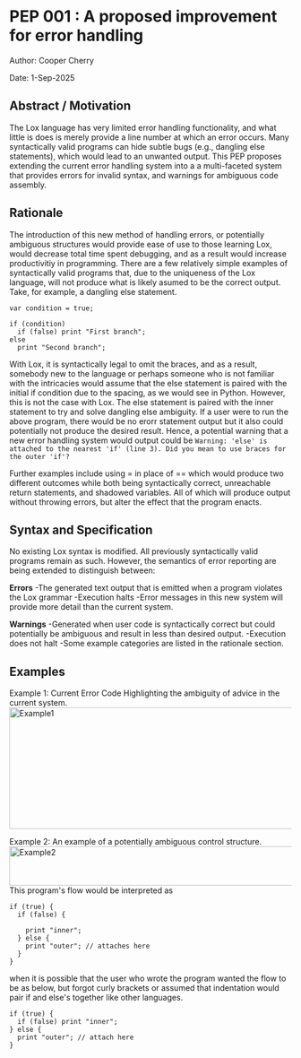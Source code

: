 # PEP 001 : A proposed improvement for error handling
Author: Cooper Cherry

Date: 1-Sep-2025

## Abstract / Motivation
The Lox language has very limited error handling functionality, and what little is does is merely provide a line number at which an error occurs.
Many syntactically valid programs can hide subtle bugs (e.g., dangling else statements), which would lead to an unwanted output. This PEP proposes
extending the current error handling system into a a multi-faceted system that provides errors for invalid syntax, and warnings for ambiguous code assembly.

## Rationale
The introduction of this new method of handling errors, or potentially ambiguous structures would provide ease of use to those learning Lox, 
would decrease total time spent debugging, and as a result would increase productivitiy in programming.
There are a few relatively simple examples of syntactically valid programs that, due to the uniqueness of the Lox language,
will not produce what is likely asumed to be the correct output. Take, for example, a dangling else statement. 

```
var condition = true;

if (condition)
  if (false) print "First branch";
else
  print "Second branch";
```
With Lox, it is syntactically legal to omit the braces, and as a result, somebody new to the language or perhaps someone who is not familiar with the intricacies
would assume that the else statement is paired with the initial if condition due to the spacing, as we would see in Python.
However, this is not the case with Lox. The else statement is paired with the inner statement to try and solve dangling else ambiguity. 
If a user were to run the above program, there would be no erorr statement output but it also could potentially not produce the desired result. Hence, 
a potential warning that a new error handling system would output could be ```Warning: 'else' is attached to the nearest 'if' (line 3). Did you mean to use braces for the outer 'if'? ```

Further examples include using = in place of == which would produce two different outcomes while both being syntactically correct, unreachable return statements, and shadowed variables.
All of which will produce output without throwing errors, but alter the effect that the program enacts. 

## Syntax and Specification
No existing Lox syntax is modified. All previously syntactically valid programs remain as such. However, the semantics of error reporting are being extended to
distinguish between:

**Errors**
-The generated text output that is emitted when a program violates the Lox grammar
-Execution halts
-Error messages in this new system will provide more detail than the current system. 

**Warnings**
-Generated when user code is syntactically correct but could potentially be ambiguous and result in less than desired output.
-Execution does not halt
-Some example categories are listed in the rationale section.

## Examples
Example 1: Current Error Code Highlighting the ambiguity of advice in the current system. <img width="1722" height="217" alt="Example1" src="https://github.com/user-attachments/assets/25e9e4a4-870d-4263-b150-090b0eb561b8" />

Example 2: An example of a potentially ambiguous control structure.<img width="1220" height="70" alt="Example2" src="https://github.com/user-attachments/assets/8fe29797-e90b-4e51-8b8e-c332d5e41cf8" /> This program's flow would be interpreted as 

```
if (true) {
  if (false) {

    print "inner";
  } else {
    print "outer"; // attaches here
  }
}
```
when it is possible that the user who wrote the program wanted the flow to be as below, but forgot curly brackets or assumed that indentation would pair if and else's together like other languages.

```
if (true) {
  if (false) print "inner"; 
} else {
  print "outer"; // attach here
}
```
